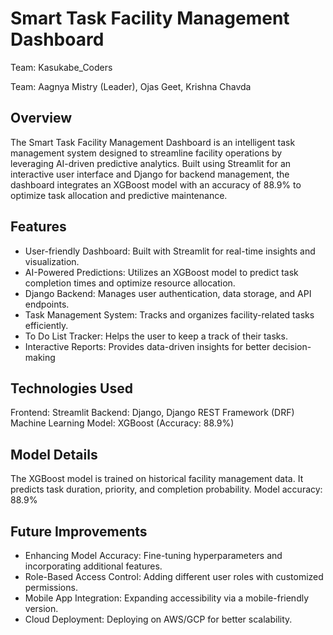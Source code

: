 # Smart Task Facility Management Dashboard

Team: Kasukabe_Coders

Team: Aagnya Mistry (Leader), Ojas Geet, Krishna Chavda

## Overview

The Smart Task Facility Management Dashboard is an intelligent task management system designed to streamline facility operations by leveraging AI-driven predictive analytics. Built using Streamlit for an interactive user interface and Django for backend management, the dashboard integrates an XGBoost model with an accuracy of 88.9% to optimize task allocation and predictive maintenance.

## Features

- User-friendly Dashboard: Built with Streamlit for real-time insights and visualization.
- AI-Powered Predictions: Utilizes an XGBoost model to predict task completion times and optimize resource allocation.
- Django Backend: Manages user authentication, data storage, and API endpoints.
- Task Management System: Tracks and organizes facility-related tasks efficiently.
- To Do List Tracker: Helps the user to keep a track of their tasks.
- Interactive Reports: Provides data-driven insights for better decision-making

## Technologies Used

Frontend: Streamlit
Backend: Django, Django REST Framework (DRF)
Machine Learning Model: XGBoost (Accuracy: 88.9%)

## Model Details

The XGBoost model is trained on historical facility management data.
It predicts task duration, priority, and completion probability.
Model accuracy: 88.9%

## Future Improvements

- Enhancing Model Accuracy: Fine-tuning hyperparameters and incorporating additional features.
- Role-Based Access Control: Adding different user roles with customized permissions.
- Mobile App Integration: Expanding accessibility via a mobile-friendly version.
- Cloud Deployment: Deploying on AWS/GCP for better scalability.
